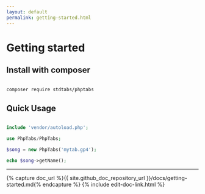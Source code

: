 ```yaml
---
layout: default
permalink: getting-started.html
---
```


# Getting started

## Install with composer

```bash

composer require stdtabs/phptabs

```

## Quick Usage

```php

include 'vendor/autoload.php';

use PhpTabs/PhpTabs;

$song = new PhpTabs('mytab.gp4');

echo $song->getName();

```

------------------------------------------------------------------------

{% capture doc_url %}{{ site.github_doc_repository_url }}/docs/getting-started.md{% endcapture %}
{% include edit-doc-link.html %}
